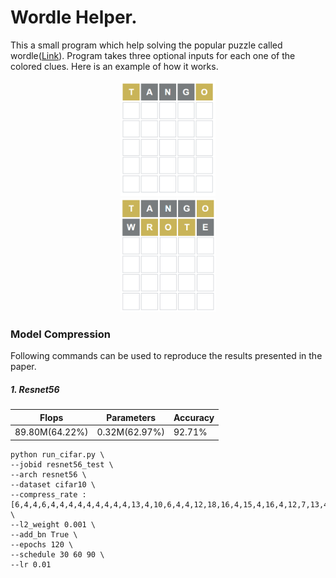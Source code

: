 # Wordle Helper.

This a small program which help solving the popular puzzle called wordle([Link](https://www.powerlanguage.co.uk/wordle/)). Program takes three optional inputs for each one of the colored clues. Here is an example of how it works. 

<div align=center><img src="img/1.PNG" height = "30%" width = "30%"/></div>
<div align=center><img src="img/2.PNG" height = "30%" width = "30%"/></div>

### Model Compression

Following commands can be used to reproduce the results presented in the paper. 

##### 1. Resnet56

| Flops         | Parameters      | Accuracy |
|---------------|-----------------|----------|
|89.80M(64.22%) | 0.32M(62.97%)   | 92.71%   | 

```shell
python run_cifar.py \
--jobid resnet56_test \
--arch resnet56 \
--dataset cifar10 \
--compress_rate :[6,4,4,6,4,4,4,4,4,4,4,4,4,13,4,10,6,4,4,12,18,16,4,15,4,16,4,12,7,13,4,15,4,18,4,12,4,32,26,36,16,32,13,29,23,32,16,36,10,23,13,20,10,13,7] \
--l2_weight 0.001 \
--add_bn True \
--epochs 120 \
--schedule 30 60 90 \
--lr 0.01
```
